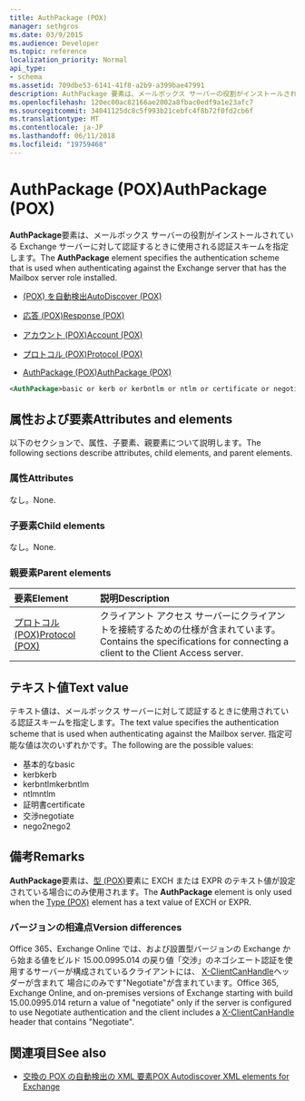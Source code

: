 ```yaml
---
title: AuthPackage (POX)
manager: sethgros
ms.date: 03/9/2015
ms.audience: Developer
ms.topic: reference
localization_priority: Normal
api_type:
- schema
ms.assetid: 709dbe53-6141-41f8-a2b9-a399bae47991
description: AuthPackage 要素は、メールボックス サーバーの役割がインストールされている Exchange サーバーに対して認証するときに使用される認証スキームを指定します。
ms.openlocfilehash: 120ec00ac82166ae2002a8fbac0edf9a1e23afc7
ms.sourcegitcommit: 34041125dc8c5f993b21cebfc4f8b72f0fd2cb6f
ms.translationtype: MT
ms.contentlocale: ja-JP
ms.lasthandoff: 06/11/2018
ms.locfileid: "19759468"
---
```

# <a name="authpackage-pox"></a><span data-ttu-id="dbcc9-103">AuthPackage (POX)</span><span class="sxs-lookup"><span data-stu-id="dbcc9-103">AuthPackage (POX)</span></span>

<span data-ttu-id="dbcc9-104">**AuthPackage**要素は、メールボックス サーバーの役割がインストールされている Exchange サーバーに対して認証するときに使用される認証スキームを指定します。</span><span class="sxs-lookup"><span data-stu-id="dbcc9-104">The **AuthPackage** element specifies the authentication scheme that is used when authenticating against the Exchange server that has the Mailbox server role installed.</span></span> 
  
- [<span data-ttu-id="dbcc9-105">(POX) を自動検出</span><span class="sxs-lookup"><span data-stu-id="dbcc9-105">AutoDiscover (POX)</span></span>](autodiscover-pox.md)
  
- [<span data-ttu-id="dbcc9-106">応答 (POX)</span><span class="sxs-lookup"><span data-stu-id="dbcc9-106">Response (POX)</span></span>](response-pox.md)
  
- [<span data-ttu-id="dbcc9-107">アカウント (POX)</span><span class="sxs-lookup"><span data-stu-id="dbcc9-107">Account (POX)</span></span>](account-pox.md)
  
- [<span data-ttu-id="dbcc9-108">プロトコル (POX)</span><span class="sxs-lookup"><span data-stu-id="dbcc9-108">Protocol (POX)</span></span>](protocol-pox.md)
  
- [<span data-ttu-id="dbcc9-109">AuthPackage (POX)</span><span class="sxs-lookup"><span data-stu-id="dbcc9-109">AuthPackage (POX)</span></span>](authpackage-pox.md)
  
```xml
<AuthPackage>basic or kerb or kerbntlm or ntlm or certificate or negotiate or nego2</AuthPackage>
```

## <a name="attributes-and-elements"></a><span data-ttu-id="dbcc9-110">属性および要素</span><span class="sxs-lookup"><span data-stu-id="dbcc9-110">Attributes and elements</span></span>

<span data-ttu-id="dbcc9-111">以下のセクションで、属性、子要素、親要素について説明します。</span><span class="sxs-lookup"><span data-stu-id="dbcc9-111">The following sections describe attributes, child elements, and parent elements.</span></span>
  
### <a name="attributes"></a><span data-ttu-id="dbcc9-112">属性</span><span class="sxs-lookup"><span data-stu-id="dbcc9-112">Attributes</span></span>

<span data-ttu-id="dbcc9-113">なし。</span><span class="sxs-lookup"><span data-stu-id="dbcc9-113">None.</span></span>
  
### <a name="child-elements"></a><span data-ttu-id="dbcc9-114">子要素</span><span class="sxs-lookup"><span data-stu-id="dbcc9-114">Child elements</span></span>

<span data-ttu-id="dbcc9-115">なし。</span><span class="sxs-lookup"><span data-stu-id="dbcc9-115">None.</span></span>
  
### <a name="parent-elements"></a><span data-ttu-id="dbcc9-116">親要素</span><span class="sxs-lookup"><span data-stu-id="dbcc9-116">Parent elements</span></span>

|<span data-ttu-id="dbcc9-117">**要素**</span><span class="sxs-lookup"><span data-stu-id="dbcc9-117">**Element**</span></span>|<span data-ttu-id="dbcc9-118">**説明**</span><span class="sxs-lookup"><span data-stu-id="dbcc9-118">**Description**</span></span>|
|:-----|:-----|
|[<span data-ttu-id="dbcc9-119">プロトコル (POX)</span><span class="sxs-lookup"><span data-stu-id="dbcc9-119">Protocol (POX)</span></span>](protocol-pox.md) <br/> |<span data-ttu-id="dbcc9-120">クライアント アクセス サーバーにクライアントを接続するための仕様が含まれています。</span><span class="sxs-lookup"><span data-stu-id="dbcc9-120">Contains the specifications for connecting a client to the Client Access server.</span></span>  <br/> |
   
## <a name="text-value"></a><span data-ttu-id="dbcc9-121">テキスト値</span><span class="sxs-lookup"><span data-stu-id="dbcc9-121">Text value</span></span>

<span data-ttu-id="dbcc9-122">テキスト値は、メールボックス サーバーに対して認証するときに使用されている認証スキームを指定します。</span><span class="sxs-lookup"><span data-stu-id="dbcc9-122">The text value specifies the authentication scheme that is used when authenticating against the Mailbox server.</span></span> <span data-ttu-id="dbcc9-123">指定可能な値は次のいずれかです。</span><span class="sxs-lookup"><span data-stu-id="dbcc9-123">The following are the possible values:</span></span>
  
- <span data-ttu-id="dbcc9-124">基本的な</span><span class="sxs-lookup"><span data-stu-id="dbcc9-124">basic</span></span>
- <span data-ttu-id="dbcc9-125">kerb</span><span class="sxs-lookup"><span data-stu-id="dbcc9-125">kerb</span></span>
- <span data-ttu-id="dbcc9-126">kerbntlm</span><span class="sxs-lookup"><span data-stu-id="dbcc9-126">kerbntlm</span></span>
- <span data-ttu-id="dbcc9-127">ntlm</span><span class="sxs-lookup"><span data-stu-id="dbcc9-127">ntlm</span></span>
- <span data-ttu-id="dbcc9-128">証明書</span><span class="sxs-lookup"><span data-stu-id="dbcc9-128">certificate</span></span>
- <span data-ttu-id="dbcc9-129">交渉</span><span class="sxs-lookup"><span data-stu-id="dbcc9-129">negotiate</span></span>
- <span data-ttu-id="dbcc9-130">nego2</span><span class="sxs-lookup"><span data-stu-id="dbcc9-130">nego2</span></span>
    
## <a name="remarks"></a><span data-ttu-id="dbcc9-131">備考</span><span class="sxs-lookup"><span data-stu-id="dbcc9-131">Remarks</span></span>

<span data-ttu-id="dbcc9-132">**AuthPackage**要素は、[型 (POX)](type-pox.md)要素に EXCH または EXPR のテキスト値が設定されている場合にのみ使用されます。</span><span class="sxs-lookup"><span data-stu-id="dbcc9-132">The **AuthPackage** element is only used when the [Type (POX)](type-pox.md) element has a text value of EXCH or EXPR.</span></span> 
  
### <a name="version-differences"></a><span data-ttu-id="dbcc9-133">バージョンの相違点</span><span class="sxs-lookup"><span data-stu-id="dbcc9-133">Version differences</span></span>

<span data-ttu-id="dbcc9-134">Office 365、Exchange Online では、および設置型バージョンの Exchange から始まる値をビルド 15.00.0995.014 の戻り値「交渉」のネゴシエート認証を使用するサーバーが構成されているクライアントには、 [X-ClientCanHandle](pox-autodiscover-request-for-exchange.md)ヘッダーが含まれて 場合にのみです"Negotiate"が含まれています。</span><span class="sxs-lookup"><span data-stu-id="dbcc9-134">Office 365, Exchange Online, and on-premises versions of Exchange starting with build 15.00.0995.014 return a value of "negotiate" only if the server is configured to use Negotiate authentication and the client includes a [X-ClientCanHandle](pox-autodiscover-request-for-exchange.md) header that contains "Negotiate".</span></span> 
  
## <a name="see-also"></a><span data-ttu-id="dbcc9-135">関連項目</span><span class="sxs-lookup"><span data-stu-id="dbcc9-135">See also</span></span>

- [<span data-ttu-id="dbcc9-136">交換の POX の自動検出の XML 要素</span><span class="sxs-lookup"><span data-stu-id="dbcc9-136">POX Autodiscover XML elements for Exchange</span></span>](pox-autodiscover-xml-elements-for-exchange.md)

